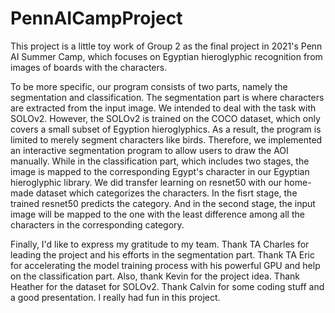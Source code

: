 # PennAICampProject
This project is a little toy work of Group 2 as the final project in 2021's Penn AI Summer Camp, which focuses on Egyptian hieroglyphic recognition from images of boards with the characters. 

To be more specific, our program consists of two parts, namely the segmentation and classification. 
The segmentation part is where characters are extracted from the input image. We intended to deal with the task with SOLOv2. However, the SOLOv2 is trained on the COCO dataset, which only covers a small subset of Egyption hieroglyphics. As a result, the program is limited to merely segment characters like birds. Therefore, we implemented an interactive segmentation program to allow users to draw the AOI manually.
While in the classification part, which includes two stages, the image is mapped to the corresponding Egypt's character in our Egyptian hieroglyphic library. We did transfer learning on resnet50 with our home-made dataset which categorizes the characters. In the fisrt stage, the trained resnet50 predicts the category. And in the second stage, the input image will be mapped to the one with the least difference among all the characters in the corresponding category.

Finally, I'd like to express my gratitude to my team. Thank TA Charles for leading the project and his efforts in the segmentation part. Thank TA Eric for accelerating the model training process with his powerful GPU and help on the classification part. Also, thank Kevin for the project idea. Thank Heather for the dataset for SOLOv2. Thank Calvin for some coding stuff and a good presentation. I really had fun in this project.




